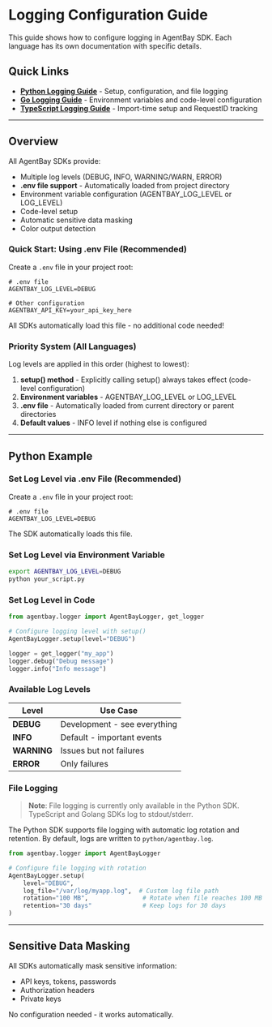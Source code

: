 # Logging Configuration Guide

This guide shows how to configure logging in AgentBay SDK. Each language has its own documentation with specific details.

## Quick Links

- **[Python Logging Guide](../../../../python/docs/api/logging.md)** - Setup, configuration, and file logging
- **[Go Logging Guide](../../../../golang/docs/api/logging.md)** - Environment variables and code-level configuration
- **[TypeScript Logging Guide](../../../../typescript/docs/api/logging.md)** - Import-time setup and RequestID tracking

---

## Overview

All AgentBay SDKs provide:
- Multiple log levels (DEBUG, INFO, WARNING/WARN, ERROR)
- **.env file support** - Automatically loaded from project directory
- Environment variable configuration (AGENTBAY_LOG_LEVEL or LOG_LEVEL)
- Code-level setup
- Automatic sensitive data masking
- Color output detection

### Quick Start: Using .env File (Recommended)

Create a `.env` file in your project root:

```
# .env file
AGENTBAY_LOG_LEVEL=DEBUG

# Other configuration
AGENTBAY_API_KEY=your_api_key_here
```

All SDKs automatically load this file - no additional code needed!

### Priority System (All Languages)

Log levels are applied in this order (highest to lowest):

1. **setup() method** - Explicitly calling setup() always takes effect (code-level configuration)
2. **Environment variables** - AGENTBAY_LOG_LEVEL or LOG_LEVEL
3. **.env file** - Automatically loaded from current directory or parent directories
4. **Default values** - INFO level if nothing else is configured

---

## Python Example

### Set Log Level via .env File (Recommended)

Create a `.env` file in your project root:

```
# .env file
AGENTBAY_LOG_LEVEL=DEBUG
```

The SDK automatically loads this file.

### Set Log Level via Environment Variable

```bash
export AGENTBAY_LOG_LEVEL=DEBUG
python your_script.py
```

### Set Log Level in Code

```python
from agentbay.logger import AgentBayLogger, get_logger

# Configure logging level with setup()
AgentBayLogger.setup(level="DEBUG")

logger = get_logger("my_app")
logger.debug("Debug message")
logger.info("Info message")
```

### Available Log Levels

| Level | Use Case |
|-------|----------|
| **DEBUG** | Development - see everything |
| **INFO** | Default - important events |
| **WARNING** | Issues but not failures |
| **ERROR** | Only failures |

### File Logging

> **Note**: File logging is currently only available in the Python SDK. TypeScript and Golang SDKs log to stdout/stderr.

The Python SDK supports file logging with automatic log rotation and retention. By default, logs are written to `python/agentbay.log`.

```python
from agentbay.logger import AgentBayLogger

# Configure file logging with rotation
AgentBayLogger.setup(
    level="DEBUG",
    log_file="/var/log/myapp.log",  # Custom log file path
    rotation="100 MB",               # Rotate when file reaches 100 MB
    retention="30 days"              # Keep logs for 30 days
)
```

---

## Sensitive Data Masking

All SDKs automatically mask sensitive information:

- API keys, tokens, passwords
- Authorization headers
- Private keys

No configuration needed - it works automatically.

